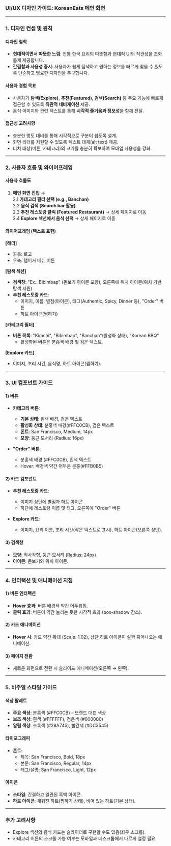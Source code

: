 ### **UI/UX 디자인 가이드: KoreanEats 메인 화면**

---

### **1. 디자인 컨셉 및 원칙**

#### **디자인 철학**

- **현대적이면서 따뜻한 느낌**: 전통 한국 요리의 따뜻함과 현대적 UI의 직관성을 조화롭게 제공합니다.
- **간결함과 사용성 중시**: 사용자가 쉽게 탐색하고 원하는 정보를 빠르게 찾을 수 있도록 단순하고 명료한 디자인을 추구합니다.

#### **사용자 경험 목표**

- 사용자가 **탐색(Explore)**, **추천(Featured)**, **검색(Search)** 등 주요 기능에 빠르게 접근할 수 있도록 **직관적 네비게이션** 제공.
- 음식 이미지와 관련 텍스트를 통해 **시각적 즐거움과 정보성**을 함께 전달.

#### **접근성 고려사항**

- 충분한 명도 대비를 통해 시각적으로 구분이 쉽도록 설계.
- 화면 리더를 지원할 수 있도록 텍스트 대체(alt text) 제공.
- 터치 대상(버튼, 카테고리)의 크기를 충분히 확보하여 모바일 사용성을 강화.

---

### **2. 사용자 흐름 및 와이어프레임**

#### **사용자 흐름도**

1. **메인 화면 진입** →  
   2.1 **카테고리 필터 선택 (e.g., Banchan)**  
   2.2 **음식 검색 (Search bar 활용)**  
   2.3 **추천 레스토랑 클릭 (Featured Restaurant)** → 상세 페이지로 이동  
   2.4 **Explore 섹션에서 음식 선택** → 상세 페이지로 이동

#### **와이어프레임 (텍스트 표현)**

**[헤더]**

- 좌측: 로고
- 우측: 햄버거 메뉴 버튼

**[탐색 섹션]**

- **검색창**: "Ex.: Bibimbap" (돋보기 아이콘 포함), 오른쪽에 위치 아이콘(위치 기반 탐색 지원)
- **추천 레스토랑 카드**:
  - 이미지, 이름, 별점(아이콘), 태그(Authentic, Spicy, Dinner 등), "Order" 버튼
  - 하트 아이콘(찜하기)

**[카테고리 필터]**

- **버튼 목록**: "Kimchi", "Bibimbap", "Banchan"(활성화 상태), "Korean BBQ"
  - 활성화된 버튼은 분홍색 배경 및 검은 텍스트.

**[Explore 카드]**

- 이미지, 조리 시간, 음식명, 하트 아이콘(찜하기).

---

### **3. UI 컴포넌트 가이드**

#### **1) 버튼**

- **카테고리 버튼**:

  - **기본 상태**: 흰색 배경, 검은 텍스트
  - **활성화 상태**: 분홍색 배경(#FFC0CB), 검은 텍스트
  - **폰트**: San Francisco, Medium, 14px
  - **모양**: 둥근 모서리 (Radius: 16px)

- **"Order" 버튼**:
  - 분홍색 배경 (#FFC0CB), 흰색 텍스트
  - Hover: 배경색 약간 어두운 분홍(#FFB0B5)

#### **2) 카드 컴포넌트**

- **추천 레스토랑 카드**:

  - 이미지 상단에 별점과 하트 아이콘
  - 하단에 레스토랑 이름 및 태그, 오른쪽에 "Order" 버튼

- **Explore 카드**:
  - 이미지, 요리 이름, 조리 시간(작은 텍스트로 표시), 하트 아이콘(오른쪽 상단).

#### **3) 검색창**

- **모양**: 직사각형, 둥근 모서리 (Radius: 24px)
- **아이콘**: 돋보기와 위치 아이콘.

---

### **4. 인터랙션 및 애니메이션 지침**

#### **1) 버튼 인터랙션**

- **Hover 효과**: 버튼 배경색 약간 어두워짐.
- **클릭 효과**: 버튼이 약간 눌리는 듯한 시각적 효과 (box-shadow 감소).

#### **2) 카드 애니메이션**

- **Hover 시**: 카드 약간 확대 (Scale: 1.02), 상단 하트 아이콘이 살짝 튀어나오는 애니메이션.

#### **3) 페이지 전환**

- 새로운 화면으로 전환 시 슬라이드 애니메이션(오른쪽 → 왼쪽).

---

### **5. 비주얼 스타일 가이드**

#### **색상 팔레트**

- **주요 색상**: 분홍색 (#FFC0CB) – 브랜드 대표 색상
- **보조 색상**: 흰색 (#FFFFFF), 검은색 (#000000)
- **알림 색상**: 초록색 (#28A745), 빨간색 (#DC3545)

#### **타이포그래피**

- **폰트**:
  - 제목: San Francisco, Bold, 18px
  - 본문: San Francisco, Regular, 14px
  - 태그/설명: San Francisco, Light, 12px

#### **아이콘**

- **스타일**: 간결하고 일관된 흑백 아이콘.
- **하트 아이콘**: 채워진 하트(찜하기 상태), 비어 있는 하트(기본 상태).

---

### **추가 고려사항**

- Explore 섹션의 음식 카드는 슬라이더로 구현할 수도 있음(좌우 스크롤).
- 카테고리 버튼의 스크롤 가능 여부는 모바일과 데스크톱에서 다르게 설정 필요.
